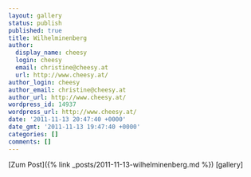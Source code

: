 ```yaml
---
layout: gallery
status: publish
published: true
title: Wilhelminenberg
author:
  display_name: cheesy
  login: cheesy
  email: christine@cheesy.at
  url: http://www.cheesy.at/
author_login: cheesy
author_email: christine@cheesy.at
author_url: http://www.cheesy.at/
wordpress_id: 14937
wordpress_url: http://www.cheesy.at/
date: '2011-11-13 20:47:40 +0000'
date_gmt: '2011-11-13 19:47:40 +0000'
categories: []
comments: []
---
```


[Zum Post]({% link _posts/2011-11-13-wilhelminenberg.md %})
[gallery]
